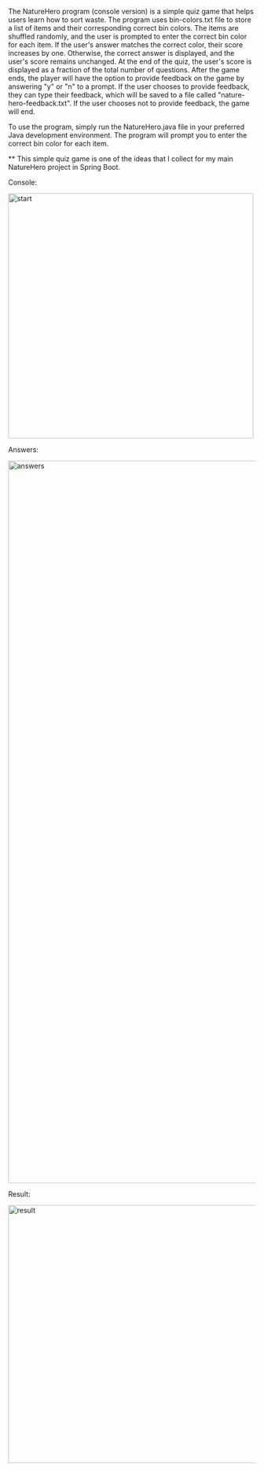 The NatureHero program (console version) is a simple quiz game that helps users learn how to sort waste. 
The program uses bin-colors.txt file to store a list of items and their corresponding correct bin colors. 
The items are shuffled randomly, and the user is prompted to enter the correct bin color for each item. 
If the user's answer matches the correct color, their score increases by one. 
Otherwise, the correct answer is displayed, and the user's score remains unchanged.
At the end of the quiz, the user's score is displayed as a fraction of the total number of questions.
After the game ends, the player will have the option to provide feedback on the game by answering "y" or "n" to a prompt.
If the user chooses to provide feedback, they can type their feedback, which will be saved to a file called "nature-hero-feedback.txt". 
If the user chooses not to provide feedback, the game will end.
 
 
To use the program, simply run the NatureHero.java file in your preferred Java development environment.
The program will prompt you to enter the correct bin color for each item.
 
 
** This simple quiz game is one of the ideas that I collect for my main NatureHero project in Spring Boot.

Console:

<img width="499" alt="start" src="https://user-images.githubusercontent.com/123079896/236648307-79a00d65-7355-4a51-b268-5953bde35bbf.png">

Answers:

<img width="1470" alt="answers" src="https://user-images.githubusercontent.com/123079896/236648322-126519d7-a180-47bb-96a7-8bd5f843d0a4.png">

Result:

<img width="525" alt="result" src="https://user-images.githubusercontent.com/123079896/236648338-a5a56a72-15d8-4f3c-bb29-0b37668ef89c.png">
